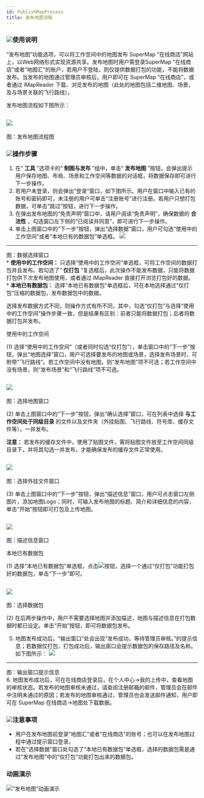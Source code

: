 ```yaml
---
id: PublishMapProcess
title: 发布地图流程
---
```

### ![](../img/read.gif)使用说明

“发布地图”功能选项，可以将工作空间中的地图发布 SuperMap “在线商店”网站上，以Web网络形式实现资源共享。发布地图时用户需登录SuperMap
“在线商店”或者“地图汇”的账户，若用户不登陆，则仅提供数据打包的功能，不能将数据发布。当发布的地图通过管理员审核后，用户即可在 SuperMap
“在线商店”，或者通过 iMapReader 下载、浏览发布的地图（此处的地图包括二维地图、场景，及与场景关联的飞行路线）。

发布地图流程如下图所示：

![](img/MapFlow1.png)  
---  
图：发布地图流程图  
  
### ![](../img/read.gif)操作步骤

  1. 在“ **工具** ”选项卡的“ **制图与发布** ”组中，单击“ **发布地图** ”按钮，会弹出提示用户保存地图、布局、场景和工作空间等数据的对话框，将数据保存即可进行下一步操作。
  2. 若用户未登录，则会弹出“登录”窗口，如下图所示。用户在窗口中输入已有的账号和密码即可，未注册的用户可单击“注册账号”进行注册。若用户只想打包数据，可单击“跳过”按钮，进行下一步操作。
  3. 在弹出发布地图的“免责声明”窗口中，请用户阅读“免责声明”，确保数据的 **合法性** ，勾选窗口左下侧的“已阅读并同意”，即可进行下一步操作。 
  4. 单击上图窗口中的“下一步”按钮，弹出“选择数据”窗口，用户可勾选“使用中的工作空间”或者“本地已有的数据包”单选框。  ![](img/SelectData.png)  
---  
图：数据选择窗口  
    * **使用中的工作空间：** 只选择“使用中的工作空间”单选框，可将工作空间的数据打包并且发布。若勾选了“ **仅打包** ”复选框后，此次操作不能发布数据，只能将数据打包供下次发布地图使用，或者通过 iMapReader 直接打开浏览打包好的数据。
    * **本地已有数据包：** 选择“本地已有数据包”单选框后，可在本地选择通过“仅打包”压缩的数据包，发布数据包中的数据。

选择发布数据方式不同，则操作方式有所不同，其中，勾选“仅打包”与选择“使用中的工作空间”操作步骤一致，但是结果有区别：前者只能将数据打包；后者将数据打包并发布。

使用中的工作空间

(1)
选择“使用中的工作空间”（或者同时勾选“仅打包”），单击窗口中的“下一步”按钮，弹出“地图选择”窗口，用户可选择要发布的地图或场景，选择发布场景时，可附带“飞行路线”。若工作空间中没有地图，则“发布地图”项不可选；若工作空间中没有场景，则“发布场景”和“飞行路线”项不可选。

![](img/SelectMap.png)  
---  
图：选择地图窗口  
  
(2) 单击上图窗口中的“下一步”按钮，弹出“确认选择”窗口，可在列表中选择 **与工作空间处于同级目录**
的文件以及文件夹（外挂贴图、飞行路线、符号库、缓存文件等），一并发布。

**注意：** 若发布的缓存文件中，使用了贴图文件，需将贴图文件放至工作空间同级目录下，并将其勾选一并发布，才能确保发布的缓存文件正常使用。

![](img/Confirm.png)  
---  
图：选择外挂文件窗口  
  
(3)
单击上图窗口中的“下一步”按钮，弹出“描述信息”窗口，用户可点击窗口左侧图片，添加地图Logo；同时，可输入发布地图的标题、简介和详细信息的内容，单击“开始”按钮即可打包及上传地图。

![](img/Describe.png)  
---  
图：描述信息窗口  
  
本地已有数据包

(1) 选择“本地已有数据包”单选框，点击![](img/Select.png)按钮，选择一个通过“仅打包”功能打包好的数据包，单击“下一步”即可。

![](img/SelectDataPacket.png)  
---  
图：选择数据包  
  
(2) 在后两步操作中，用户不需要选择地图并添加描述，地图与描述信息在打包数据时都已设定。单击“开始”按钮，即可将数据包发布。

  5. 地图发布成功后，“输出窗口”处会出现“发布成功，等待管理员审核。”的提示信息；若数据仅打包，打包成功后，输出窗口会提示数据包的保存路径及名称。如下图所示：  ![](img/Express.png)  
---  
图：输出窗口提示信息  
  6. 地图发布成功后，可在在线商店登录后，在个人中心→我的上传中，查看地图的审核状态。若发布的地图审核未通过，请查阅注册邮箱的邮件，管理员会在邮件中注明未通过的原因；若发布的地图审核通过，管理员也会发送邮件通知，用户即可在 SuperMap 在线商店→地图处下载数据。

### ![](../img/note.png)注意事项

  * 用户在发布地图前登录“地图汇”或者“在线商店”的账号；也可以在发布地图过程中通过提示窗口登录。
  * 若在“选择数据”窗口处勾选了“本地已有数据包”单选框，选择的数据包需是通过“发布地图”中的“仅打包”功能打包出来的数据包。

### 动画演示

![](img/cineprojector.png)“发布地图”动画演示

  



